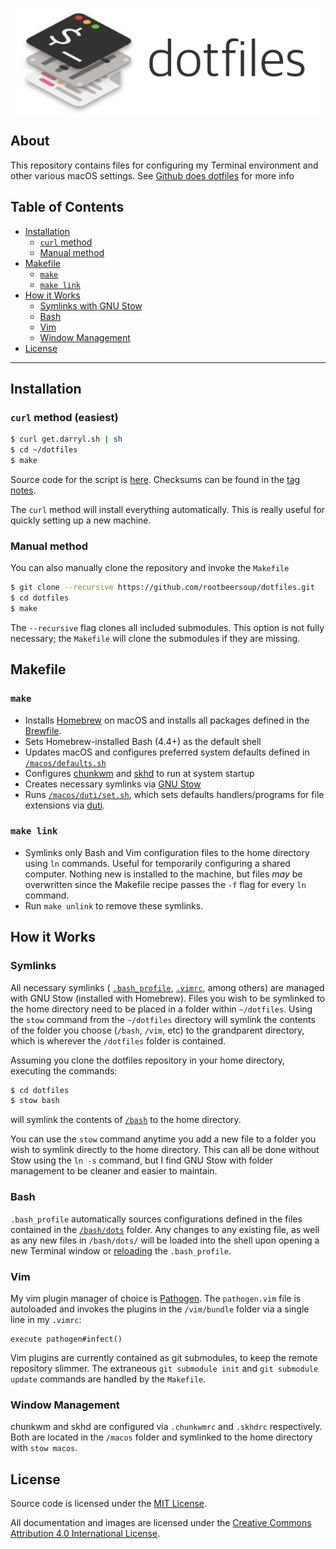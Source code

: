 <p align="center" >
  <img src="header.png" alt="dotfiles" title="dotfiles">
</p>

## About

This repository contains files for configuring my Terminal environment and other various macOS settings. See [Github does dotfiles](https://dotfiles.github.io) for more info

## Table of Contents
* [Installation](#installation)
  * [`curl` method](#curl-method-easiest)
  * [Manual method](#manual-method)
* [Makefile](#makefile)
  * [`make`](#make)
  * [`make link`](#make-link)
* [How it Works](#how-it-works)
  * [Symlinks with GNU Stow](#symlinks)
  * [Bash](#bash)
  * [Vim](#vim)
  * [Window Management](#window-management)
* [License](#license)

---

## Installation

### `curl` method (easiest)

```bash
$ curl get.darryl.sh | sh
$ cd ~/dotfiles
$ make
```

Source code for the script is [here](https://github.com/rootbeersoup/get.darryl.sh/blob/master/src/dotfiles.sh). Checksums can be found in the [tag notes](https://github.com/rootbeersoup/get.darryl.sh/tags).

The `curl` method will install everything automatically. This is really useful for quickly setting up a new machine. 

### Manual method

You can also manually clone the repository and invoke the `Makefile`

```bash
$ git clone --recursive https://github.com/rootbeersoup/dotfiles.git
$ cd dotfiles
$ make
```

The `--recursive` flag clones all included submodules. This option is not fully necessary; the `Makefile` will clone the submodules if they are missing.

## Makefile

### `make`

* Installs [Homebrew](https://brew.sh) on macOS and installs all packages defined in the [Brewfile](macos/.Brewfile).
* Sets Homebrew-installed Bash (4.4+) as the default shell
* Updates macOS and configures preferred system defaults defined in [`/macos/defaults.sh`](macos/defaults.sh)
* Configures [chunkwm](https://github.com/koekeishiya/chunkwm) and [skhd](https://github.com/koekeishiya/skhd) to run at system startup
* Creates necessary symlinks via [GNU Stow](https://www.gnu.org/software/stow/)
* Runs [`/macos/duti/set.sh`](macos/duti/set.sh), which sets defaults handlers/programs for file extensions via [duti](http://duti.org).

### `make link`

* Symlinks only Bash and Vim configuration files to the home directory using `ln` commands. Useful for temporarily configuring a shared computer. Nothing new is installed to the machine, but files *may* be overwritten since the Makefile recipe passes the `-f` flag for every `ln` command.
* Run `make unlink` to remove these symlinks.

## How it Works

### Symlinks

All necessary symlinks ( [`.bash_profile`](bash/.bash_profile), [`.vimrc`](vim/.vimrc), among others) are managed with GNU Stow (installed with Homebrew). Files you wish to be symlinked to the home directory need to be placed in a folder within `~/dotfiles`. Using the `stow` command from the `~/dotfiles` directory will symlink the contents of the folder you choose (`/bash`, `/vim`, etc) to the grandparent directory, which is wherever the `/dotfiles` folder is contained.

Assuming you clone the dotfiles repository in your home directory, executing the commands:

```bash
$ cd dotfiles
$ stow bash
```
will symlink the contents of [`/bash`](bash) to the home directory.

You can use the `stow` command anytime you add a new file to a folder you wish to symlink directly to the home directory. This can all be done without Stow using the `ln -s` command, but I find GNU Stow with folder management to be cleaner and easier to maintain.

### Bash

`.bash_profile` automatically sources configurations defined in the files contained in the [`/bash/dots`](bash/dots) folder. Any changes to any existing file, as well as any new files in `/bash/dots/` will be loaded into the shell upon opening a new Terminal window or [reloading](https://github.com/rootbeersoup/dotfiles/blob/db902b9ac0c466d09672f58549bff4107ba53861/dots/aliases#L4) the `.bash_profile`.

### Vim

My vim plugin manager of choice is [Pathogen](https://github.com/tpope/vim-pathogen). The `pathogen.vim` file is autoloaded and invokes the plugins in the `/vim/bundle` folder via a single line in my `.vimrc`:

```
execute pathogen#infect()
```

Vim plugins are currently contained as git submodules, to keep the remote repository slimmer. The extraneous `git submodule init` and `git submodule update` commands are handled by the `Makefile`.

### Window Management

chunkwm and skhd are configured via `.chunkwmrc` and `.skhdrc` respectively. Both are located in the `/macos` folder and symlinked to the home directory with `stow macos`.

## License

Source code is licensed under the [MIT License](LICENSE).

All documentation and images are licensed under the [Creative Commons Attribution 4.0 International License](https://creativecommons.org/licenses/by/4.0/).
